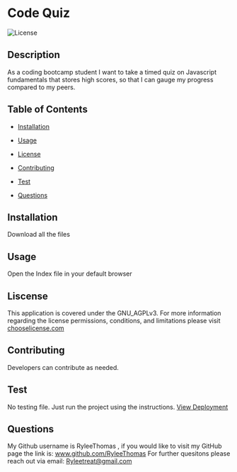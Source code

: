  # Code Quiz
  ![License](https://img.shields.io/badge/License-GNU_AGPLv3-blue.svg)

  ## Description 
  As a coding bootcamp student I want to take a timed quiz on Javascript fundamentals that stores high scores, so that I can gauge my progress compared to my peers.

  ## Table of Contents 
  * [Installation](#installation)
  * [Usage](#Usage)
  
   * [License](#License)
  
  * [Contributing](#Contributing)
  * [Test](#Test)
  * [Questions](#Questions)
  
  ## Installation 
  Download all the files

  ## Usage
  Open the Index file in your default browser

  
  ## Liscense
  This application is covered under the GNU_AGPLv3.
  For more information regarding the license permissions, conditions, and limitations please
  visit [chooselicense.com](https://choosealicense.com/licenses/)
  

  ## Contributing
  Developers can contribute as needed.

  ## Test
  No testing file. Just run the project using the instructions. 
  [View Deployment](https://ryleethomas.github.io/CodeQuiz/)
  

  ## Questions
  My Github username is RyleeThomas , if you would like to visit my GitHub page the link is: www.github.com/RyleeThomas
  For further quesitons please reach out via email: Ryleetreat@gmail.com
